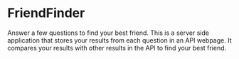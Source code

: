 # FriendFinder

Answer a few questions to find your best friend. This is a server side application that stores your results from each question in an API webpage. It compares your results with other results in the API to find your best friend.
